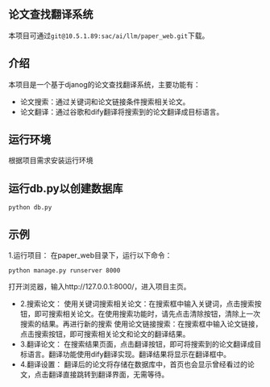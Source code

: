 ## 论文查找翻译系统
本项目可通过`git@10.5.1.89:sac/ai/llm/paper_web.git`下载。
## 介绍
本项目是一个基于djanog的论文查找翻译系统，主要功能有：
- 论文搜索：通过关键词和论文链接条件搜索相关论文。
- 论文翻译：通过谷歌和dify翻译将搜索到的论文翻译成目标语言。
## 运行环境
根据项目需求安装运行环境
## 运行db.py以创建数据库
```python db.py```
## 示例
1.运行项目：
  在paper_web目录下，运行以下命令：
  ```
  python manage.py runserver 8000
  ```
  打开浏览器，输入http://127.0.0.1:8000/，进入项目主页。
- 2.搜索论文：
  使用关键词搜索相关论文：在搜索框中输入关键词，点击搜索按钮，即可搜索相关论文。在使用搜索功能时，请先点击清除按钮，清除上一次搜索的结果。再进行新的搜索
  使用论文链接搜索：在搜索框中输入论文链接，点击搜索按钮，即可搜索相关论文和论文的翻译结果。
- 3.翻译论文：
  在搜索结果页面，点击翻译按钮，即可将搜索到的论文翻译成目标语言。翻译功能使用dify翻译实现。翻译结果将显示在翻译框中。
- 4.翻译设置：
  翻译后的论文将存储在数据库中，首页也会显示曾经看过的论文，点击翻译直接跳转到翻译界面，无需等待。




